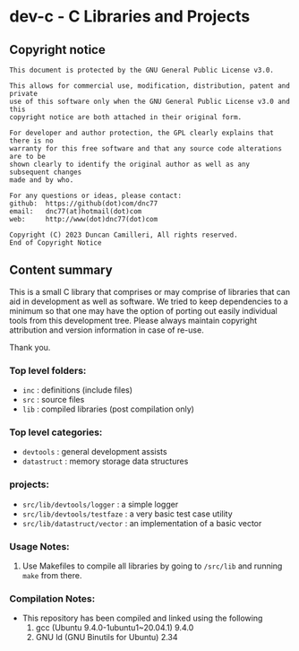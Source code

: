 # dev-c - C Libraries and Projects

## Copyright notice
```Copyright Notice
This document is protected by the GNU General Public License v3.0.

This allows for commercial use, modification, distribution, patent and private
use of this software only when the GNU General Public License v3.0 and this
copyright notice are both attached in their original form.

For developer and author protection, the GPL clearly explains that there is no
warranty for this free software and that any source code alterations are to be
shown clearly to identify the original author as well as any subsequent changes
made and by who.

For any questions or ideas, please contact:
github:  https://github(dot)com/dnc77
email:   dnc77(at)hotmail(dot)com
web:     http://www(dot)dnc77(dot)com

Copyright (C) 2023 Duncan Camilleri, All rights reserved.
End of Copyright Notice
```

## Content summary

This is a small C library that comprises or may comprise of libraries that can aid in development as well as software.
We tried to keep dependencies to a minimum so that one may have the option of porting out easily individual tools from this development tree.
Please always maintain copyright attribution and version information in case of re-use.

Thank you.

### Top level folders:
* `inc`                       : definitions (include files)
* `src`                       : source files
* `lib`                       : compiled libraries (post compilation only)

### Top level categories:
* `devtools`                  : general development assists
* `datastruct`                : memory storage data structures

### projects:
* `src/lib/devtools/logger`   : a simple logger
* `src/lib/devtools/testfaze` : a very basic test case utility
* `src/lib/datastruct/vector` : an implementation of a basic vector

### Usage Notes:
1. Use Makefiles to compile all libraries by going to `/src/lib` and running `make` from there.

### Compilation Notes:
*  This repository has been compiled and linked using the following 
   1. gcc (Ubuntu 9.4.0-1ubuntu1~20.04.1) 9.4.0
   2. GNU ld (GNU Binutils for Ubuntu) 2.34
